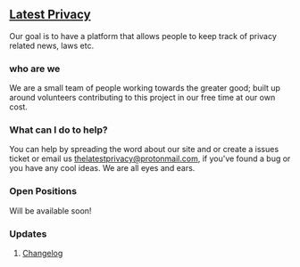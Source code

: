 ## [Latest Privacy](https://latestprivacy.com/)
Our goal is to have a platform that allows people to keep track of privacy related news, laws etc.

### who are we
We are a small team of people working towards the greater good; built up around volunteers contributing to this project in our free time at our own cost.

### What can I do to help?
You can help by spreading the word about our site and or create a issues ticket or email us thelatestprivacy@protonmail.com, if you've found a bug or you have any cool ideas. We are all eyes and ears. 

### Open Positions
Will be available soon!

### Updates
1. [Changelog](https://github.com/LatestPrivacy/Website/blob/master/CHANGELOG.md)
